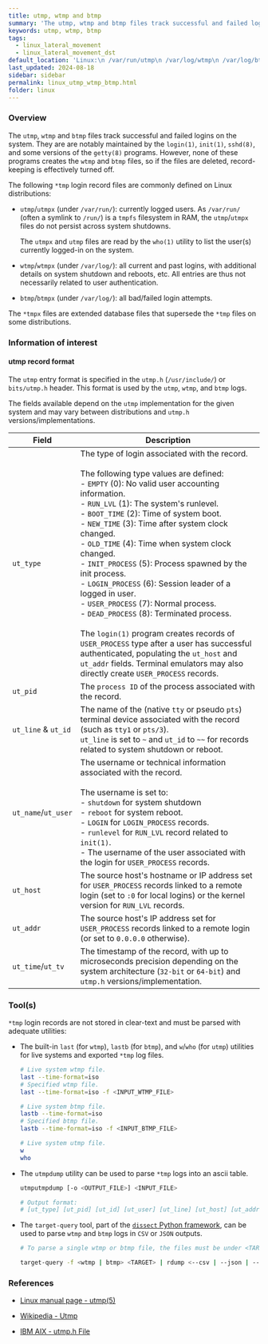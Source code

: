 ```yaml
---
title: utmp, wtmp and btmp
summary: 'The utmp, wtmp and btmp files track successful and failed logins on the system. They are are notably maintained by the login(1), init(1), sshd(8), and some versions of the getty(8) programs.\n\n The utmp entry format is specified in the "utmp.h" header. This format is used by the utmp, wtmp, and btmp logs. The username and the remote hosts hostname or IP address are notably recorded for remote logins.\n\n tmp login records are not stored in clear-text and must be parsed with adequate utilities, such as utmpdump or Dissect.'
keywords: utmp, wtmp, btmp
tags:
  - linux_lateral_movement
  - linux_lateral_movement_dst
default_location: 'Linux:\n /var/run/utmp\n /var/log/wtmp\n /var/log/btmp\n\n Solaris:\n (deprecated) /var/adm/utmp\n /var/adm/utmpx\n (deprecated) /var/adm/wtmp\n /var/adm/wtmpx\n\n FreeBSD 9.0:\n /var/run/utx.active (utmp equivalent)\n /var/log/utx.log (wtmp equivalent)'
last_updated: 2024-08-18
sidebar: sidebar
permalink: linux_utmp_wtmp_btmp.html
folder: linux
---
```


### Overview

The `utmp`, `wtmp` and `btmp` files track successful and failed logins on the
system. They are are notably maintained by the `login(1)`, `init(1)`,
`sshd(8)`, and some versions of the `getty(8)` programs. However, none of these
programs creates the `wtmp` and `btmp` files, so if the files are deleted,
record-keeping is effectively turned off.

The following `*tmp` login record files are commonly defined on Linux
distributions:

  - `utmp`/`utmpx` (under `/var/run/`): currently logged users. As
    `/var/run/` (often a symlink to `/run/`) is a `tmpfs` filesystem in RAM,
    the `utmp`/`utmpx` files do not persist across system shutdowns.

    The `utmpx` and `utmp` files are read by the `who(1)` utility to list the
    user(s) currently logged-in on the system.

  - `wtmp`/`wtmpx` (under `/var/log/`): all current and past logins, with
    additional details on system shutdown and reboots, etc. All entries are
    thus not necessarily related to user authentication.

  - `btmp`/`btmpx` (under `/var/log/`): all bad/failed login attempts.

The `*tmpx` files are extended database files that supersede the `*tmp` files
on some distributions.

### Information of interest

#### utmp record format

The `utmp` entry format is specified in the `utmp.h` (`/usr/include/`) or
`bits/utmp.h` header. This format is used by the `utmp`, `wtmp`, and `btmp`
logs.

The fields available depend on the `utmp` implementation for the given system
and may vary between distributions and `utmp.h` versions/implementations.

| Field | Description |
|-------|-------------|
| `ut_type` | The type of login associated with the record. <br><br> The following type values are defined: <br>  - `EMPTY` (0): No valid user accounting information. <br> - `RUN_LVL` (1): The system's runlevel. <br> - `BOOT_TIME` (2): Time of system boot. <br> - `NEW_TIME` (3): Time after system clock changed. <br> - `OLD_TIME` (4): Time when system clock changed. <br> - `INIT_PROCESS` (5): Process spawned by the init process. <br> - `LOGIN_PROCESS` (6): Session leader of a logged in user. <br> - `USER_PROCESS` (7): Normal process. <br> - `DEAD_PROCESS` (8): Terminated process. <br><br> The `login(1)` program creates records of `USER_PROCESS` type after a user has successful authenticated, populating the `ut_host` and `ut_addr` fields. Terminal emulators may also directly create `USER_PROCESS` records. |
| `ut_pid` | The `process ID` of the process associated with the record. |
| `ut_line` & `ut_id` | The name of the (native `tty` or pseudo `pts`) terminal device associated with the record (such as `tty1` or `pts/3`). <br> `ut_line` is set to `~` and `ut_id` to `~~` for records related to system shutdown or reboot. |
| `ut_name`/`ut_user` | The username or technical information associated with the record. <br><br> The username is set to: <br> - `shutdown` for system shutdown <br> - `reboot` for system reboot. <br> - `LOGIN` for `LOGIN_PROCESS` records. <br> - `runlevel` for `RUN_LVL` record related to `init(1)`. <br> - The username of the user associated with the login for `USER_PROCESS` records. |
| `ut_host` | The source host's hostname or IP address set for `USER_PROCESS` records linked to a remote login (set to `:0` for local logins) or the kernel version for `RUN_LVL` records. |
| `ut_addr` | The source host's IP address set for `USER_PROCESS` records linked to a remote login (or set to `0.0.0.0` otherwise). |
| `ut_time`/`ut_tv` | The timestamp of the record, with up to microseconds precision depending on the system architecture (`32-bit` or `64-bit`) and `utmp.h` versions/implementation. |

### Tool(s)

`*tmp` login records are not stored in clear-text and must be parsed with
adequate utilities:

  - The built-in `last` (for `wtmp`), `lastb` (for `btmp`), and `w`/`who`
    (for `utmp`) utilities for live systems and exported `*tmp` log files.

    ```bash
    # Live system wtmp file. 
    last --time-format=iso
    # Specified wtmp file.
    last --time-format=iso -f <INPUT_WTMP_FILE>

    # Live system btmp file.
    lastb --time-format=iso
    # Specified btmp file.
    lastb --time-format=iso -f <INPUT_BTMP_FILE>

    # Live system utmp file.
    w
    who
    ``` 

  - The `utmpdump` utility can be used to parse `*tmp` logs into an ascii
    table.

    ```bash
    utmputmpdump [-o <OUTPUT_FILE>] <INPUT_FILE>

    # Output format:
    # [ut_type] [ut_pid] [ut_id] [ut_user] [ut_line] [ut_host] [ut_addr] [ut_time]
    ```

  - The `target-query` tool, part of the
    [`dissect` Python framework](https://docs.dissect.tools/en/latest/index.html),
    can be used to parse `wtmp` and `btmp` logs in `CSV` or `JSON` outputs.

    ```bash
    # To parse a single wtmp or btmp file, the files must be under <TARGET>/var/log/

    target-query -f <wtmp | btmp> <TARGET> | rdump <--csv | --json | --jsonlines>
    ```

### References

  - [Linux manual page - utmp(5)](https://man7.org/linux/man-pages/man5/utmp.5.html)

  - [Wikipedia - Utmp](https://en.wikipedia.org/wiki/Utmp)

  - [IBM AIX - utmp.h File](https://www.ibm.com/docs/en/aix/7.3?topic=files-utmph-file)
